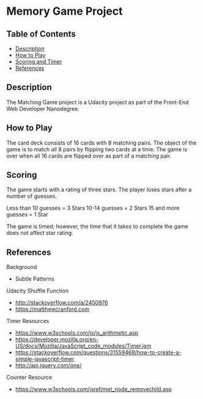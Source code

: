 # Memory Game Project

## Table of Contents

* [Description](#description)
* [How to Play](#howtoplay)
* [Scoring and Timer](#scoring)
* [References](#references)


## Description

The Matching Game project is a Udacity project as part of the Front-End Web Developer Nanodegree.

## How to Play

The card deck consists of 16 cards with 8 matching pairs. The object of the game is to match all 8 pairs by flipping two cards at a time. The game is over when all 16 cards are flipped over as part of a matching pair.

## Scoring

The game starts with a rating of three stars. The player loses stars after a number of guesses.

Less than 10 guesses = 3 Stars
10-14 guesses = 2 Stars
15 and more guesses = 1 Star

The game is timed; however, the time that it takes to complete the game does not affect star rating.

## References
Background
  * Subtle Patterns

Udacity Shuffle Function
  * http://stackoverflow.com/a/2450976
  * https://matthewcranford.com

Timer Resources
  * https://www.w3schools.com/js/js_arithmetic.asp
  * https://developer.mozilla.org/en-US/docs/Mozilla/JavaScript_code_modules/Timer.jsm
  * https://stackoverflow.com/questions/31559469/how-to-create-a-simple-javascript-timer
  * http://api.jquery.com/one/

 Counter Resource
  * https://www.w3schools.com/jsref/met_node_removechild.asp
